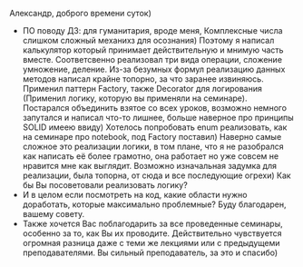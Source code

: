 Александр, доброго времени суток) 
- ПО поводу ДЗ: для гуманитария, вроде меня, Комплексные числа слишком сложный механихз для осознания) Поэтому я написал калькулятор который принимает действительную и мнимую часть вместе.
Соответсвенно реализовал три вида операции, сложение умножение, деление. Из-за безумных формул реализацию данных методов написал крайне топорно, за что заранее извиняюсь. Применил паттерн Factory, 
также Decorator для логирования (Применил логику, которую вы применяли на семинаре). Постарался объединить взятое со всех уроков, возможно немного запутался и написал что-то лишнее, больше наверное про
принципы SOLID имеею ввиду) Хотелось попробовать enum реализовать, как на семинаре про notebook, под Factory поставил) Наверно самые сложное это реализации логики, в том плане, что я не разобрался как
написать её более грамотно, она работает но уже совсем не нравится мне как выглядит. Возможно изначальная задумка для реализации, была топорна, от сюда и все последующие огрехи) Как бы Вы посоветовали
реализовать логику?
- И в целом если посмотреть на код, какие области нужно доработать, которые максимально проблемные? Буду благодарен, вашему совету.
- Также хочется Вас поблагодарить за все проведенные семинары, особенно за то, как Вы их проводите. Действительно чувствуется огромная разница даже с теми же лекциями или с предыдущеми преподавателями.
Вы сильный преподаватель, за это и спасибо) 
